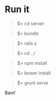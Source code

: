 Run it
======

   > $> cd server

   > $> bundle

   > $> rails s

   > $> cd ../

   > $> npm install
   
   > $> bower install
   
   > $> grunt serve



 Bam!
